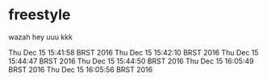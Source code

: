 # freestyle
wazah
hey
uuu
kkk


Thu Dec 15 15:41:58 BRST 2016
Thu Dec 15 15:42:10 BRST 2016
Thu Dec 15 15:44:47 BRST 2016
Thu Dec 15 15:44:50 BRST 2016
Thu Dec 15 16:05:49 BRST 2016
Thu Dec 15 16:05:56 BRST 2016
